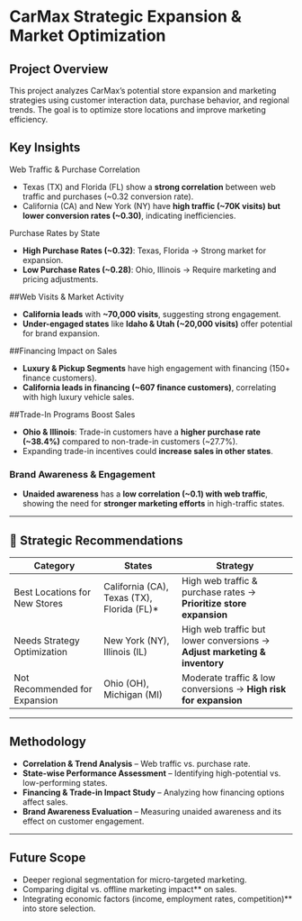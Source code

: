 # CarMax Strategic Expansion & Market Optimization  

## Project Overview  
This project analyzes CarMax’s potential store expansion and marketing strategies using customer interaction data, purchase behavior, and regional trends. The goal is to optimize store locations and improve marketing efficiency.  

## Key Insights  

Web Traffic & Purchase Correlation  
- Texas (TX) and Florida (FL) show a **strong correlation** between web traffic and purchases (~0.32 conversion rate).  
- California (CA) and New York (NY) have **high traffic (~70K visits) but lower conversion rates (~0.30)**, indicating inefficiencies.  

Purchase Rates by State  
- **High Purchase Rates (~0.32)**: Texas, Florida → Strong market for expansion.  
- **Low Purchase Rates (~0.28)**: Ohio, Illinois → Require marketing and pricing adjustments.  

##Web Visits & Market Activity  
- **California leads** with **~70,000 visits**, suggesting strong engagement.  
- **Under-engaged states** like **Idaho & Utah (~20,000 visits)** offer potential for brand expansion.  

##Financing Impact on Sales  
- **Luxury & Pickup Segments** have high engagement with financing (150+ finance customers).  
- **California leads in financing (~607 finance customers)**, correlating with high luxury vehicle sales.  

##Trade-In Programs Boost Sales  
- **Ohio & Illinois**: Trade-in customers have a **higher purchase rate (~38.4%)** compared to non-trade-in customers (~27.7%).  
- Expanding trade-in incentives could **increase sales in other states**.  

### Brand Awareness & Engagement  
- **Unaided awareness** has a **low correlation (~0.1) with web traffic**, showing the need for **stronger marketing efforts** in high-traffic states.  

---

## 📍 Strategic Recommendations  

| Category | States | Strategy |
|----------|--------|----------|
| Best Locations for New Stores | California (CA), Texas (TX), Florida (FL)*| High web traffic & purchase rates → **Prioritize store expansion** |
| Needs Strategy Optimization | New York (NY), Illinois (IL) | High web traffic but lower conversions → **Adjust marketing & inventory** |
| Not Recommended for Expansion | Ohio (OH), Michigan (MI) | Moderate traffic & low conversions → **High risk for expansion** |

---

## Methodology  
- **Correlation & Trend Analysis** – Web traffic vs. purchase rate.  
- **State-wise Performance Assessment** – Identifying high-potential vs. low-performing states.  
- **Financing & Trade-in Impact Study** – Analyzing how financing options affect sales.  
- **Brand Awareness Evaluation** – Measuring unaided awareness and its effect on customer engagement.  

---

## Future Scope  
- Deeper regional segmentation for micro-targeted marketing.  
- Comparing digital vs. offline marketing impact** on sales.  
- Integrating economic factors (income, employment rates, competition)** into store selection.  
